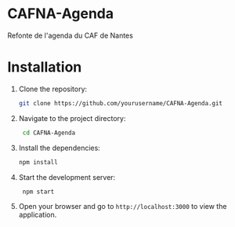 # CAFNA-Agenda

Refonte de l'agenda du CAF de Nantes 

# Installation
1. Clone the repository:
   ```bash
   git clone https://github.com/yourusername/CAFNA-Agenda.git
   ```
2. Navigate to the project directory:
   ```bash
    cd CAFNA-Agenda
    ```
3. Install the dependencies:
   ```bash
   npm install
   ```  
4. Start the development server:
   ```bash
    npm start
    ```
5. Open your browser and go to `http://localhost:3000` to view the application.
